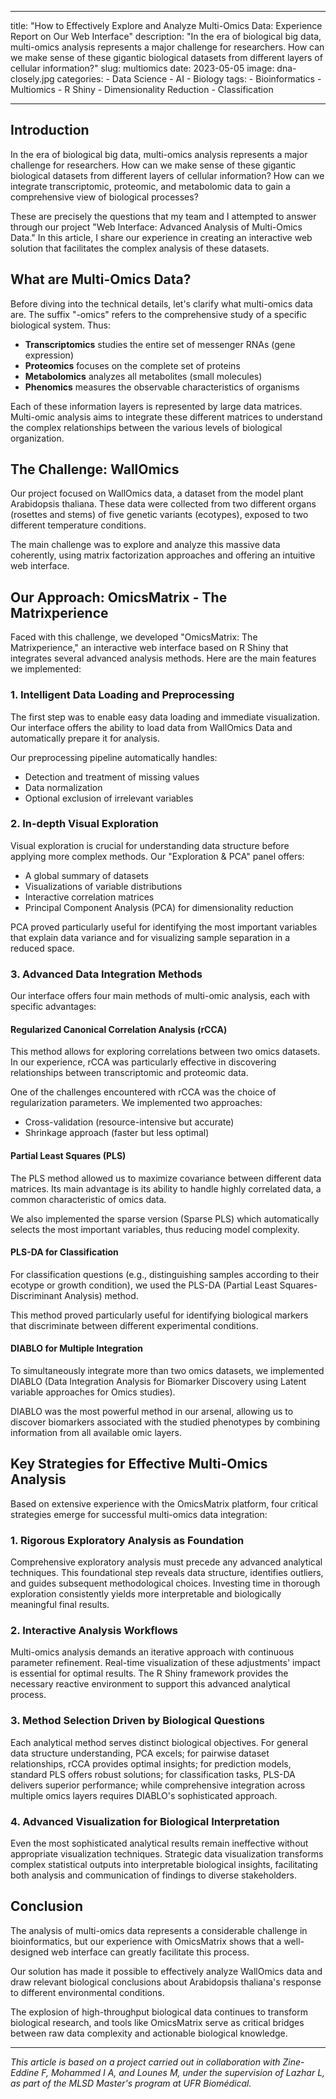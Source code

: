 
---
title: "How to Effectively Explore and Analyze Multi-Omics Data: Experience Report on Our Web Interface"
description: "In the era of biological big data, multi-omics analysis represents a major challenge for researchers. How can we make sense of these gigantic biological datasets from different layers of cellular information?"
slug: multiomics
date: 2023-05-05
image: dna-closely.jpg
categories:
    - Data Science
    - AI
    - Biology
tags:
    - Bioinformatics
    - Multiomics
    - R Shiny
    - Dimensionality Reduction
    - Classification

---


## Introduction

In the era of biological big data, multi-omics analysis represents a major challenge for researchers. How can we make sense of these gigantic biological datasets from different layers of cellular information? How can we integrate transcriptomic, proteomic, and metabolomic data to gain a comprehensive view of biological processes?

These are precisely the questions that my team and I attempted to answer through our project "Web Interface: Advanced Analysis of Multi-Omics Data." In this article, I share our experience in creating an interactive web solution that facilitates the complex analysis of these datasets.

## What are Multi-Omics Data?

Before diving into the technical details, let's clarify what multi-omics data are. The suffix "-omics" refers to the comprehensive study of a specific biological system. Thus:

- **Transcriptomics** studies the entire set of messenger RNAs (gene expression)
- **Proteomics** focuses on the complete set of proteins
- **Metabolomics** analyzes all metabolites (small molecules)
- **Phenomics** measures the observable characteristics of organisms

Each of these information layers is represented by large data matrices. Multi-omic analysis aims to integrate these different matrices to understand the complex relationships between the various levels of biological organization.

## The Challenge: WallOmics

Our project focused on WallOmics data, a dataset from the model plant Arabidopsis thaliana. These data were collected from two different organs (rosettes and stems) of five genetic variants (ecotypes), exposed to two different temperature conditions.

The main challenge was to explore and analyze this massive data coherently, using matrix factorization approaches and offering an intuitive web interface.

## Our Approach: OmicsMatrix - The Matrixperience

Faced with this challenge, we developed "OmicsMatrix: The Matrixperience," an interactive web interface based on R Shiny that integrates several advanced analysis methods. Here are the main features we implemented:

### 1. Intelligent Data Loading and Preprocessing

The first step was to enable easy data loading and immediate visualization. Our interface offers the ability to load data from WallOmics Data and automatically prepare it for analysis.

Our preprocessing pipeline automatically handles:
- Detection and treatment of missing values
- Data normalization
- Optional exclusion of irrelevant variables

### 2. In-depth Visual Exploration

Visual exploration is crucial for understanding data structure before applying more complex methods. Our "Exploration & PCA" panel offers:

- A global summary of datasets
- Visualizations of variable distributions
- Interactive correlation matrices
- Principal Component Analysis (PCA) for dimensionality reduction

PCA proved particularly useful for identifying the most important variables that explain data variance and for visualizing sample separation in a reduced space.

### 3. Advanced Data Integration Methods

Our interface offers four main methods of multi-omic analysis, each with specific advantages:

#### Regularized Canonical Correlation Analysis (rCCA)

This method allows for exploring correlations between two omics datasets. In our experience, rCCA was particularly effective in discovering relationships between transcriptomic and proteomic data.

One of the challenges encountered with rCCA was the choice of regularization parameters. We implemented two approaches:
- Cross-validation (resource-intensive but accurate)
- Shrinkage approach (faster but less optimal)

#### Partial Least Squares (PLS)

The PLS method allowed us to maximize covariance between different data matrices. Its main advantage is its ability to handle highly correlated data, a common characteristic of omics data.

We also implemented the sparse version (Sparse PLS) which automatically selects the most important variables, thus reducing model complexity.

#### PLS-DA for Classification

For classification questions (e.g., distinguishing samples according to their ecotype or growth condition), we used the PLS-DA (Partial Least Squares-Discriminant Analysis) method.

This method proved particularly useful for identifying biological markers that discriminate between different experimental conditions.

#### DIABLO for Multiple Integration

To simultaneously integrate more than two omics datasets, we implemented DIABLO (Data Integration Analysis for Biomarker Discovery using Latent variable approaches for Omics studies).

DIABLO was the most powerful method in our arsenal, allowing us to discover biomarkers associated with the studied phenotypes by combining information from all available omic layers.

## Key Strategies for Effective Multi-Omics Analysis

Based on extensive experience with the OmicsMatrix platform, four critical strategies emerge for successful multi-omics data integration:

### 1. Rigorous Exploratory Analysis as Foundation

Comprehensive exploratory analysis must precede any advanced analytical techniques. This foundational step reveals data structure, identifies outliers, and guides subsequent methodological choices. Investing time in thorough exploration consistently yields more interpretable and biologically meaningful final results.

### 2. Interactive Analysis Workflows

Multi-omics analysis demands an iterative approach with continuous parameter refinement. Real-time visualization of these adjustments' impact is essential for optimal results. The R Shiny framework provides the necessary reactive environment to support this advanced analytical process.

### 3. Method Selection Driven by Biological Questions

Each analytical method serves distinct biological objectives. For general data structure understanding, PCA excels; for pairwise dataset relationships, rCCA provides optimal insights; for prediction models, standard PLS offers robust solutions; for classification tasks, PLS-DA delivers superior performance; while comprehensive integration across multiple omics layers requires DIABLO's sophisticated approach.

### 4. Advanced Visualization for Biological Interpretation

Even the most sophisticated analytical results remain ineffective without appropriate visualization techniques. Strategic data visualization transforms complex statistical outputs into interpretable biological insights, facilitating both analysis and communication of findings to diverse stakeholders.

## Conclusion

The analysis of multi-omics data represents a considerable challenge in bioinformatics, but our experience with OmicsMatrix shows that a well-designed web interface can greatly facilitate this process.

Our solution has made it possible to effectively analyze WallOmics data and draw relevant biological conclusions about Arabidopsis thaliana's response to different environmental conditions.

The explosion of high-throughput biological data continues to transform biological research, and tools like OmicsMatrix serve as critical bridges between raw data complexity and actionable biological knowledge.

---

*This article is based on a project carried out in collaboration with Zine-Eddine F, Mohammed I A, and Lounes M, under the supervision of Lazhar L, as part of the MLSD Master's program at UFR Biomédical.*
